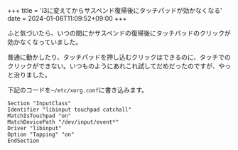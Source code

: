 +++
title = 'i3に変えてからサスペンド復帰後にタッチパッドが効かなくなる'
date = 2024-01-06T11:09:52+09:00
+++

ふと気づいたら、いつの間にかサスペンドの復帰後にタッチパッドのクリックが効かなくなっていました。

普通に動かしたり、タッチパッドを押し込むクリックはできるのに、タッチでのクリックができない。いつものようにあれこれ試してだめだったのですが、やっと治りました。

下記のコードを`~/etc/xorg.conf`に書き込みます。

```
Section "InputClass"
Identifier "libinput touchpad catchall"
MatchIsTouchpad "on"
MatchDevicePath "/dev/input/event*"
Driver "libinput"
Option "Tapping" "on"
EndSection
```


